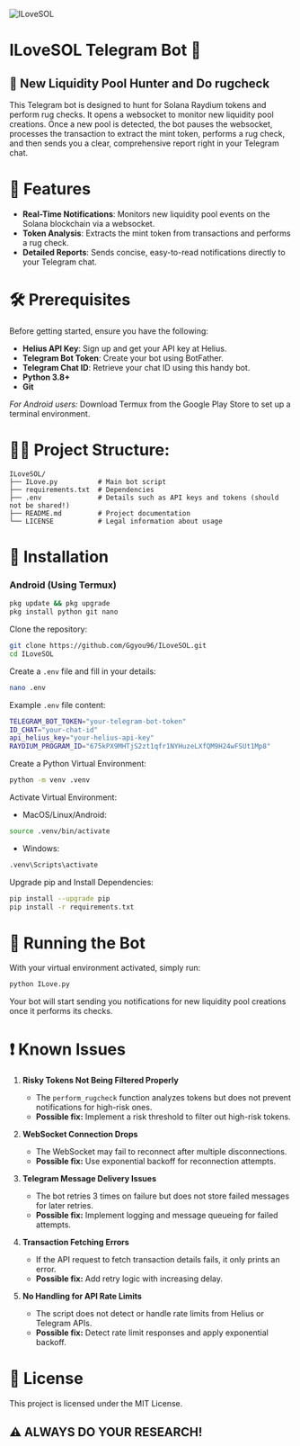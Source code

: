 ![ILoveSOL](https://github.com/user-attachments/assets/ef417050-39f5-412f-af3d-3752e4cfc1d3)

# ILoveSOL Telegram Bot  🤖 
## 💸 New Liquidity Pool Hunter and Do rugcheck

This Telegram bot is designed to hunt for Solana Raydium tokens and perform rug checks. It opens a websocket to monitor new liquidity pool creations. Once a new pool is detected, the bot pauses the websocket, processes the transaction to extract the mint token, performs a rug check, and then sends you a clear, comprehensive report right in your Telegram chat.

# 🌟 Features

- **Real-Time Notifications**: Monitors new liquidity pool events on the Solana blockchain via a websocket.
- **Token Analysis**: Extracts the mint token from transactions and performs a rug check.
- **Detailed Reports**: Sends concise, easy-to-read notifications directly to your Telegram chat.

# 🛠 Prerequisites

Before getting started, ensure you have the following:

- **Helius API Key**: Sign up and get your API key at Helius.
- **Telegram Bot Token**: Create your bot using BotFather.
- **Telegram Chat ID**: Retrieve your chat ID using this handy bot.
- **Python 3.8+**
- **Git**

*For Android users:* Download Termux from the Google Play Store to set up a terminal environment.

# 💁‍♂️ Project Structure:

```
ILoveSOL/
├── ILove.py          # Main bot script
├── requirements.txt  # Dependencies
├── .env              # Details such as API keys and tokens (should not be shared!)
├── README.md         # Project documentation
└── LICENSE           # Legal information about usage
```

# 🚀 Installation

### Android (Using Termux)

```bash
pkg update && pkg upgrade
pkg install python git nano
```

Clone the repository:

```bash
git clone https://github.com/Ggyou96/ILoveSOL.git
cd ILoveSOL
```

Create a `.env` file and fill in your details:

```bash
nano .env
```

Example `.env` file content:

```bash
TELEGRAM_BOT_TOKEN="your-telegram-bot-token"
ID_CHAT="your-chat-id"
api_helius_key="your-helius-api-key"
RAYDIUM_PROGRAM_ID="675kPX9MHTjS2zt1qfr1NYHuzeLXfQM9H24wFSUt1Mp8" 
```

Create a Python Virtual Environment:

```bash
python -m venv .venv
```

Activate Virtual Environment:

- MacOS/Linux/Android:

```bash
source .venv/bin/activate
```

- Windows:

```bash
.venv\Scripts\activate
```

Upgrade pip and Install Dependencies:

```bash
pip install --upgrade pip
pip install -r requirements.txt
```

# 🤖 Running the Bot

With your virtual environment activated, simply run:

```bash
python ILove.py
```

Your bot will start sending you notifications for new liquidity pool creations once it performs its checks.

# ❗ Known Issues

1. **Risky Tokens Not Being Filtered Properly**

   - The `perform_rugcheck` function analyzes tokens but does not prevent notifications for high-risk ones.
   - **Possible fix:** Implement a risk threshold to filter out high-risk tokens.

2. **WebSocket Connection Drops**

   - The WebSocket may fail to reconnect after multiple disconnections.
   - **Possible fix:** Use exponential backoff for reconnection attempts.

3. **Telegram Message Delivery Issues**

   - The bot retries 3 times on failure but does not store failed messages for later retries.
   - **Possible fix:** Implement logging and message queueing for failed attempts.

4. **Transaction Fetching Errors**

   - If the API request to fetch transaction details fails, it only prints an error.
   - **Possible fix:** Add retry logic with increasing delay.

5. **No Handling for API Rate Limits**

   - The script does not detect or handle rate limits from Helius or Telegram APIs.
   - **Possible fix:** Detect rate limit responses and apply exponential backoff.

# 📜 License

This project is licensed under the MIT License.

## ⚠️ ALWAYS DO YOUR RESEARCH!

